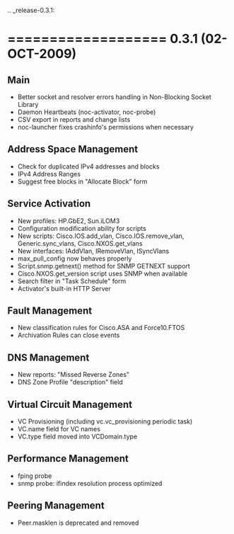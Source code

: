 .. _release-0.3.1:

===================
0.3.1 (02-OCT-2009)
===================

Main
----
* Better socket and resolver errors handling in Non-Blocking Socket Library
* Daemon Heartbeats (noc-activator, noc-probe)
* CSV export in reports and change lists
* noc-launcher fixes crashinfo's permissions when necessary

Address Space Management
------------------------
* Check for duplicated IPv4 addresses and blocks
* IPv4 Address Ranges
* Suggest free blocks in "Allocate Block" form

Service Activation
------------------
* New profiles: HP.GbE2, Sun.iLOM3
* Configuration modification ability for scripts
* New scripts: Cisco.IOS.add_vlan, Cisco.IOS.remove_vlan, Generic.sync_vlans, Cisco.NXOS.get_vlans
* New interfaces: IAddVlan, IRemoveVlan, ISyncVlans
* max_pull_config now behaves properly
* Script.snmp.getnext() method for SNMP GETNEXT support
* Cisco.NXOS.get_version script uses SNMP when available
* Search filter in "Task Schedule" form
* Activator's built-in HTTP Server

Fault Management
----------------
* New classification rules for Cisco.ASA and Force10.FTOS
* Archivation Rules can close events

DNS Management
--------------
* New reports: "Missed Reverse Zones"
* DNS Zone Profile "description" field

Virtual Circuit Management
--------------------------
* VC Provisioning (including vc.vc_provisioning periodic task)
* VC.name field for VC names
* VC.type field moved into VCDomain.type

Performance Management
----------------------
* fping probe
* snmp probe: ifindex resolution process optimized

Peering Management
------------------
* Peer.masklen is deprecated and removed
